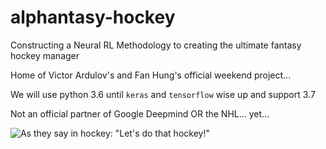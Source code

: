 # alphantasy-hockey
Constructing a Neural RL Methodology to creating the ultimate fantasy hockey manager

Home of Victor Ardulov's and Fan Hung's official weekend project...

We will use python 3.6 until `keras` and `tensorflow` wise up and support 3.7

Not an official partner of Google Deepmind OR the NHL... yet...

![As they say in hockey: "Let's do that hockey!"](https://media.giphy.com/media/l2QDYW7wm9CsU7DHO/giphy.gif)
